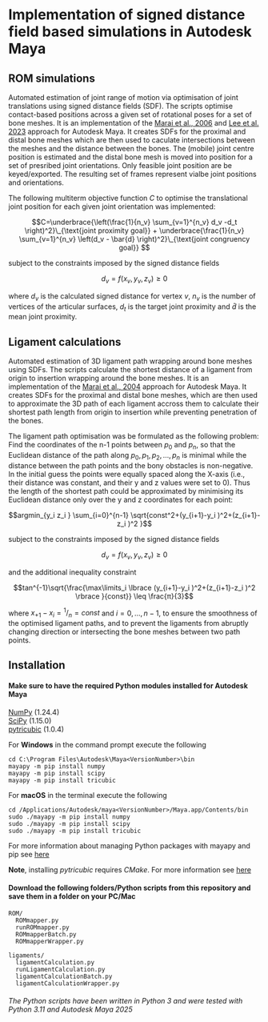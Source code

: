 # Implementation of signed distance field based simulations in Autodesk Maya

## ROM simulations
Automated estimation of joint range of motion via optimisation of joint translations using signed distance fields (SDF). The scripts optimise contact-based positions across a given set of rotational poses for a set of bone meshes. It is an implementation of the [Marai et al., 2006](https://doi.org/10.1109/IEMBS.2006.259742) and [Lee et al. 2023](https://doi.org/10.1098/rspb.2023.1446) approach for Autodesk Maya. It creates SDFs for the proximal and distal bone meshes which are then used to caculate intersections between the meshes and the distance between the bones. The (mobile) joint centre position is estimated and the distal bone mesh is moved into position for a set of presribed joint orientations. Only feasible joint position are be keyed/exported. The resulting set of frames represent vialbe joint positions and orientations.

The following multiterm objective function $C$ to optimise the translational joint position for each given joint orientation was implemented:

$$C=\underbrace{\left(\frac{1}{n_v} \sum_{v=1}^{n_v} d_v -d_t \right)^2}\_{\text{joint proximity goal}} + \underbrace{\frac{1}{n_v} \sum_{v=1}^{n_v} \left(d_v - \bar{d} \right)^2}\_{\text{joint congruency goal}} $$

subject to the constraints imposed by the signed distance fields

$$d_v= f(x_v,y_v,z_v ) \geq 0$$

where $d_v$ is the calculated signed distance for vertex $v$, $n_v$ is the number of vertices of the articular surfaces, $d_t$ is the target joint proximity and $\bar{d}$ is the mean joint proximity.

## Ligament calculations
Automated estimation of 3D ligament path wrapping around bone meshes using SDFs.
The scripts calculate the shortest distance of a ligament from origin to insertion wrapping around the bone meshes. It is an implementation of the [Marai et al., 2004](https://doi.org/10.1109/TBME.2004.826606) approach for Autodesk Maya. It creates SDFs for the proximal and distal bone meshes, which are then used to approximate the 3D path of each ligament accross them to calculate their shortest path length from origin to insertion while preventing penetration of the bones.

The ligament path optimisation was be formulated as the following problem: Find the coordinates of the n-1 points between $p_0$ and $p_n$, so that the Euclidean distance of the path along $p_0,p_1,p_2,\dotsc,p_n$ is minimal while the distance between the path points and the bony obstacles is non-negative. In the initial guess the points were equally spaced along the X-axis (i.e., their distance was constant, and their y and z values were set to 0). Thus the length of the shortest path could be approximated by minimising its Euclidean distance only over the y and z coordinates for each point:

$$argmin_{y_i z_i }  \sum_{i=0}^{n-1} \sqrt{const^2+(y_{i+1}-y_i )^2+(z_{i+1}-z_i )^2 }$$

subject to the constraints imposed by the signed distance fields

$$d_v= f(x_v,y_v,z_v ) \geq 0$$

and the additional inequality constraint

$$tan^{-1}\sqrt{\frac{\max\limits_i⁡ \lbrace (y_{i+1}-y_i )^2+(z_{i+1}-z_i )^2 \rbrace }{const}} \leq  \frac{π}{3}$$

where $x_{+1}-x_i =  {}^1/_n = const$ and $i = 0,\dotsc,n-1$, to ensure the smoothness of the optimised ligament paths, and to prevent the ligaments from abruptly changing direction or intersecting the bone meshes between two path points. 


## Installation 
#### Make sure to have the required Python modules installed for Autodesk Maya

[NumPy](https://numpy.org/) (1.24.4)  
[SciPy](https://scipy.org/) (1.15.0)   
[pytricubic](https://github.com/danielguterding/pytricubic) (1.0.4)  

For **Windows** in the command prompt execute the following 
```
cd C:\Program Files\Autodesk\Maya<VersionNumber>\bin
mayapy -m pip install numpy
mayapy -m pip install scipy
mayapy -m pip install tricubic
```
For **macOS** in the terminal execute the following
```
cd /Applications/Autodesk/maya<VersionNumber>/Maya.app/Contents/bin
sudo ./mayapy -m pip install numpy
sudo ./mayapy -m pip install scipy
sudo ./mayapy -m pip install tricubic
```
For more information about managing Python packages with mayapy and pip see [here](https://help.autodesk.com/view/MAYAUL/2025/ENU/?guid=GUID-72A245EC-CDB4-46AB-BEE0-4BBBF9791627)

**Note**, installing *pytricubic* requires *CMake*. For more information see [here](https://github.com/danielguterding/pytricubic)

#### Download the following folders/Python scripts from this repository and save them in a folder on your PC/Mac
```
ROM/
  ROMmapper.py
  runROMmapper.py
  ROMmapperBatch.py
  ROMmapperWrapper.py

ligaments/
  ligamentCalculation.py  
  runLigamentCalculation.py  
  ligamentCalculationBatch.py
  ligamentCalculationWrapper.py
```

###### The Python scripts have been written in Python 3 and were tested with Python 3.11 and Autodesk Maya 2025
